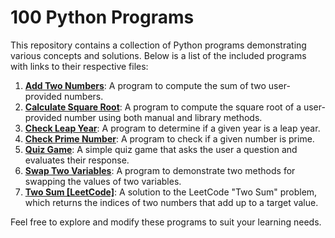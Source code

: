 # 100 Python Programs

This repository contains a collection of Python programs demonstrating various concepts and solutions. Below is a list of the included programs with links to their respective files:

1. **[Add Two Numbers](Programs/AddTwoNumbers.py)**: A program to compute the sum of two user-provided numbers.
2. **[Calculate Square Root](Programs/CalculateSquareRoot.py)**: A program to compute the square root of a user-provided number using both manual and library methods.
3. **[Check Leap Year](Programs/CheckLeapYear.py)**: A program to determine if a given year is a leap year.
4. **[Check Prime Number](Programs/CheckPrimeNumber.py)**: A program to check if a given number is prime.
5. **[Quiz Game](Programs/QuizGame.py)**: A simple quiz game that asks the user a question and evaluates their response.
6. **[Swap Two Variables](Programs/SwapTwoVariables.py)**: A program to demonstrate two methods for swapping the values of two variables.
7. **[Two Sum [LeetCode]](Programs/TwoSum.js)**: A solution to the LeetCode "Two Sum" problem, which returns the indices of two numbers that add up to a target value.

Feel free to explore and modify these programs to suit your learning needs.

